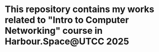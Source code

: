 # This repository contains my works related to "Intro to Computer Networking" course in Harbour.Space@UTCC 2025